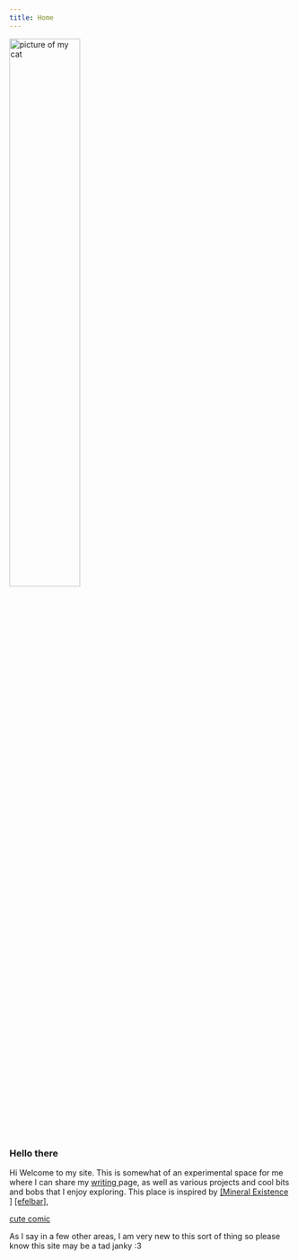 ```yaml
---
title: Home
---
```


<!-- <style>
body {
  background-image: url(images/BO.jpeg);
    background-size: 10em;
      background-repeat:no-repeat; 



}
</style> -->

<!-- ![piture of my cat](images/BO.jpeg)  -->
<img style="width:50%" src="images/BO.jpeg" alt="picture of my cat" />


### Hello there  
 
Hi
Welcome to my site. This is somewhat of an experimental space for me where I can share my [writing ](writing.html) page, as well as various projects and cool bits and bobs that I enjoy exploring. This place is inspired by [[Mineral Existence ]](https://mineralexistence.com) [[efelbar]](https://merveilles.town/@flbr),

[cute comic](https://questionablecontent.net)

As I say in a few other areas, I am very new to this sort of thing so please know this site may be a tad janky :3